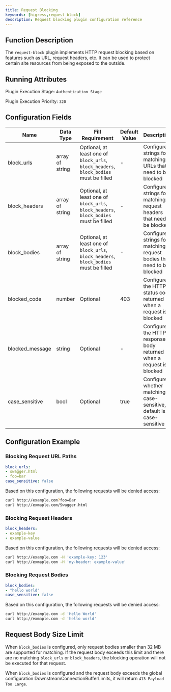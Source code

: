 ```yaml
---
title: Request Blocking
keywords: [higress,request block]
description: Request blocking plugin configuration reference
---
```

## Function Description
The `request-block` plugin implements HTTP request blocking based on features such as URL, request headers, etc. It can be used to protect certain site resources from being exposed to the outside.

## Running Attributes
Plugin Execution Stage: `Authentication Stage`

Plugin Execution Priority: `320`

## Configuration Fields
| Name               | Data Type          | Fill Requirement                                         | Default Value | Description                                                |
|--------------------|--------------------|---------------------------------------------------------|---------------|------------------------------------------------------------|
| block_urls         | array of string     | Optional, at least one of `block_urls`, `block_headers`, `block_bodies` must be filled | -             | Configure strings for matching URLs that need to be blocked |
| block_headers      | array of string     | Optional, at least one of `block_urls`, `block_headers`, `block_bodies` must be filled | -             | Configure strings for matching request headers that need to be blocked |
| block_bodies       | array of string     | Optional, at least one of `block_urls`, `block_headers`, `block_bodies` must be filled | -             | Configure strings for matching request bodies that need to be blocked |
| blocked_code       | number             | Optional                                                | 403           | Configure the HTTP status code returned when a request is blocked |
| blocked_message    | string             | Optional                                                | -             | Configure the HTTP response body returned when a request is blocked |
| case_sensitive      | bool               | Optional                                                | true          | Configure whether matching is case-sensitive, default is case-sensitive |

## Configuration Example
### Blocking Request URL Paths
```yaml
block_urls:
- swagger.html
- foo=bar
case_sensitive: false
```

Based on this configuration, the following requests will be denied access:
```bash
curl http://example.com?foo=Bar
curl http://exmaple.com/Swagger.html
```

### Blocking Request Headers
```yaml
block_headers:
- example-key
- example-value
```

Based on this configuration, the following requests will be denied access:
```bash
curl http://example.com -H 'example-key: 123'
curl http://exmaple.com -H 'my-header: example-value'
```

### Blocking Request Bodies
```yaml
block_bodies:
- "hello world"
case_sensitive: false
```

Based on this configuration, the following requests will be denied access:
```bash
curl http://example.com -d 'Hello World'
curl http://exmaple.com -d 'hello world'
```

## Request Body Size Limit
When `block_bodies` is configured, only request bodies smaller than 32 MB are supported for matching. If the request body exceeds this limit and there are no matching `block_urls` or `block_headers`, the blocking operation will not be executed for that request.

When `block_bodies` is configured and the request body exceeds the global configuration DownstreamConnectionBufferLimits, it will return `413 Payload Too Large`.
